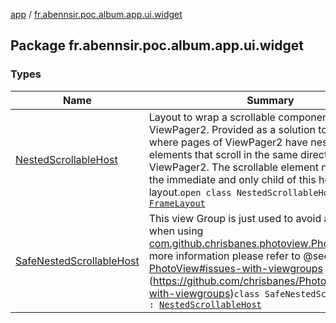 [app](../index.md) / [fr.abennsir.poc.album.app.ui.widget](./index.md)

## Package fr.abennsir.poc.album.app.ui.widget

### Types

| Name | Summary |
|---|---|
| [NestedScrollableHost](-nested-scrollable-host/index.md) | Layout to wrap a scrollable component inside a ViewPager2. Provided as a solution to the problem where pages of ViewPager2 have nested scrollable elements that scroll in the same direction as ViewPager2. The scrollable element needs to be the immediate and only child of this host layout.`open class NestedScrollableHost : `[`FrameLayout`](https://developer.android.com/reference/android/widget/FrameLayout.html) |
| [SafeNestedScrollableHost](-safe-nested-scrollable-host/index.md) | This view Group is just used to avoid api limitation when using [com.github.chrisbanes.photoview.PhotoView](#) For more information please refer to @see [PhotoView#issues-with-viewgroups](#) (https://github.com/chrisbanes/PhotoView#issues-with-viewgroups)`class SafeNestedScrollableHost : `[`NestedScrollableHost`](-nested-scrollable-host/index.md) |
